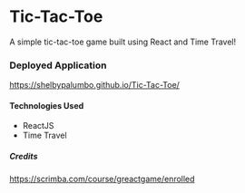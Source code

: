 # Tic-Tac-Toe

A simple tic-tac-toe game built using React and Time Travel!

### Deployed Application

https://shelbypalumbo.github.io/Tic-Tac-Toe/

#### Technologies Used

- ReactJS
- Time Travel

##### Credits

https://scrimba.com/course/greactgame/enrolled
